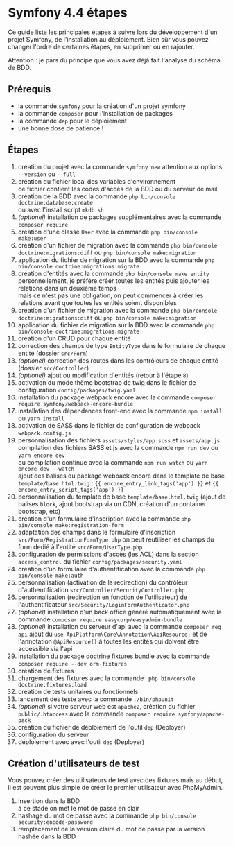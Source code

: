 # Symfony 4.4 étapes

Ce guide liste les principales étapes à suivre lors du développement d'un projet Symfony, de l'installation au déploiement.
Bien sûr vous pouvez changer l'ordre de certaines étapes, en supprimer ou en rajouter.

Attention : je pars du principe que vous avez déjà fait l'analyse du schéma de BDD.

## Prérequis

- la commande `symfony` pour la création d'un projet symfony
- la commande `composer` pour l'installation de packages
- la commande `dep` pour le déploiement
- une bonne dose de patience !

## Étapes

1. création du projet avec la commande `symfony new`
   attention aux options `--version` ou `--full`
2. création du fichier local des variables d'environnement  
   ce fichier contient les codes d'accès de la BDD ou du serveur de mail
3. création de la BDD avec la commande `php bin/console doctrine:database:create`  
   ou avec l'install script `mkdb.sh`
4. *(optionel)* installation de packages supplémentaires avec la commande `composer require`
5. création d'une classe `User` avec la commande `php bin/console make:user`
6. création d'un fichier de migration avec la commande `php bin/console doctrine:migrations:diff` ou `php bin/console make:migration`
7. application du fichier de migration sur la BDD avec la commande `php bin/console doctrine:migrations:migrate`
8. création d'entités avec la commande `php bin/console make:entity`  
   personnellement, je préfère créer toutes les entités puis ajouter les relations dans un deuxième temps  
   mais ce n'est pas une obligation, on peut commencer à créer les relations avant que toutes les entités soient disponibles
9. création d'un fichier de migration avec la commande `php bin/console doctrine:migrations:diff` ou `php bin/console make:migration`
10. application du fichier de migration sur la BDD avec la commande `php bin/console doctrine:migrations:migrate`
11. création d'un CRUD pour chaque entité
12. correction des champs de type `EntityType` dans le formulaire de chaque entité (dossier `src/Form`)
13. *(optionel)* correction des routes dans les contrôleurs de chaque entité (dossier `src/Controller`)
14. *(optionel)* ajout ou modification d'entités (retour à l'étape `8`)
15. activation du mode thème bootstrap de twig dans le fichier de configuration `config/packages/twig.yaml`
16. installation du package webpack encore avec la commande `composer require symfony/webpack-encore-bundle`
17. installation des dépendances front-end avec la commande `npm install` ou `yarn install`
18. activation de SASS dans le fichier de configuration de webpack `webpack.config.js`
19. personnalisation des fichiers `assets/styles/app.scss` et `assets/app.js`  
    compilation des fichiers SASS et js avec la commande `npm run dev` ou `yarn encore dev`  
    ou compilation continue avec la commande `npm run watch` ou `yarn encore dev --watch`  
    ajout des balises du package webpack encore dans le template de base `template/base.html.twig` : `{{ encore_entry_link_tags('app') }}` et `{{ encore_entry_script_tags('app') }}`
20. personnalisation du template de base `template/base.html.twig` (ajout de balises `block`, ajout bootstrap via un CDN, création d'un container bootstrap, etc)
21. création d'un formulaire d'inscription avec la commande `php bin/console make:registration-form`
22. adaptation des champs dans le formulaire d'inscription `src/Form/RegistrationFormType.php`
    on peut réutiliser les champs du form dedié à l'entité `src/Form/UserType.php`
23. configuration de permissions d'accès (les ACL) dans la section `access_control` du fichier `config/packages/security.yaml`
24. création d'un formulaire d'authentification avec la commande `php bin/console make:auth`
25. personnalisation (activation de la redirection) du contrôleur d'authentification `src/Controller/SecurityController.php`
26. personnalisation (redirection en fonction de l'utilisateur) de l'authentificateur `src/Security/LoginFormAuthenticator.php`
27. *(optionel)* installation d'un back office généré automatiquement avec la commande `composer require easycorp/easyadmin-bundle`
28. *(optionel)* installation du serveur d'api avec la commande `composer req api`
    ajout du `use ApiPlatform\Core\Annotation\ApiResource;` et de l'annotation `@ApiResource()` à toutes les entités qui doivent être accessible via l'api
29. installation du package doctrine fixtures bundle avec la commande `composer require --dev orm-fixtures`
30. création de fixtures
31. chargement des fixtures avec la commande ` php bin/console doctrine:fixtures:load`
32. création de tests unitaires ou fonctionnels
33. lancement des teste avec la commande `./bin/phpunit`
34. *(optionel)* si votre serveur web est `apache2`, création du fichier `public/.htaccess` avec la commande `composer require symfony/apache-pack`
35. création du fichier de déploiement de l'outil `dep` (Deployer)
36. configuration du serveur
37. déploiement avec avec l'outil `dep` (Deployer)

## Création d'utilisateurs de test

Vous pouvez créer des utilisateurs de test avec des fixtures mais au début, il est souvent plus simple de créer le premier utilisateur avec PhpMyAdmin.

1. insertion dans la BDD  
   à ce stade on met le mot de passe en clair
2. hashage du mot de passe avec la commande `php bin/console security:encode-password`
3. remplacement de la version claire du mot de passe par la version hashée dans la BDD


